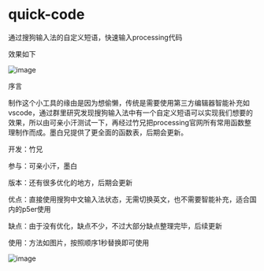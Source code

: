 # quick-code

通过搜狗输入法的自定义短语，快速输入processing代码

效果如下

![image](https://github.com/processinghub/quick-code/blob/master/data/Video_2018-11-14_150250.gif)


序言

制作这个小工具的缘由是因为想偷懒，传统是需要使用第三方编辑器智能补充如vscode，通过群里研究发现搜狗输入法中有一个自定义短语可以实现我们想要的效果，所以由可亲小汗测试一下，再经过竹兄把processing官网所有常用函数整理制作而成。墨白兄提供了更全面的函数表，后期会更新。


开发：竹兄

参与：可亲小汗，墨白

版本：还有很多优化的地方，后期会更新

优点：直接使用搜狗中文输入法状态，无需切换英文，也不需要智能补充，适合国内的p5er使用

缺点：由于没有优化，缺点不少，不过大部分缺点整理完毕，后续更新

使用：方法如图片，按照顺序1秒替换即可使用


![image](https://github.com/processinghub/quick-code/blob/master/data/2018-11-14_080708.jpg)
